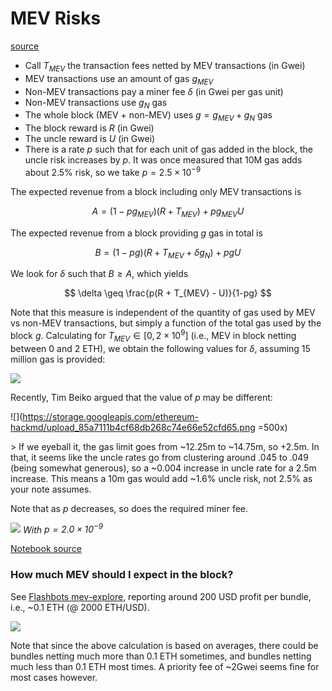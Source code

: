 # MEV Risks 

[source](https://notes.ethereum.org/@barnabe/rk5ue1WF_)

- Call $T_{MEV}$ the transaction fees netted by MEV transactions (in Gwei)
- MEV transactions use an amount of gas $g_{MEV}$
- Non-MEV transactions pay a miner fee $\delta$ (in Gwei per gas unit)
- Non-MEV transactions use $g_N$ gas
- The whole block (MEV + non-MEV) uses $g = g_{MEV} + g_N$ gas
- The block reward is $R$ (in Gwei)
- The uncle reward is $U$ (in Gwei)
- There is a rate $p$ such that for each unit of gas added in the block, the uncle risk increases by $p$. It was once measured that 10M gas adds about 2.5% risk, so we take $p = 2.5 \times 10^{-9}$

The expected revenue from a block including only MEV transactions is

$$ A = (1-pg_{MEV}) (R + T_{MEV}) + pg_{MEV} U $$

The expected revenue from a block providing $g$ gas in total is

$$ B = (1-pg) (R + T_{MEV} + \delta g_N) + pgU $$

We look for $\delta$ such that $B \geq A$, which yields

$$ \delta \geq \frac{p(R + T_{MEV} - U)}{1-pg} $$

Note that this measure is independent of the quantity of gas used by MEV vs non-MEV transactions, but simply a function of the total gas used by the block $g$. Calculating for $T_{MEV} \in [0, 2 \times 10^9]$ (i.e., MEV in block netting between 0 and 2 ETH), we obtain the following values for $\delta$, assuming 15 million gas is provided:

![](https://storage.googleapis.com/ethereum-hackmd/upload_446153c9902a55fa224b31223c2361b1.png)

Recently, Tim Beiko argued that the value of $p$ may be different:

![](https://storage.googleapis.com/ethereum-hackmd/upload_85a7111b4cf68db268c74e66e52cfd65.png =500x)

&gt; If we eyeball it, the gas limit goes from ~12.25m to ~14.75m, so +2.5m. In that, it seems like the uncle rates go from clustering around .045 to .049 (being somewhat generous), so a ~0.004 increase in uncle rate for a 2.5m increase. This means a 10m gas would add ~1.6% uncle risk, not 2.5% as your note assumes.

Note that as $p$ decreases, so does the required miner fee.

![](https://storage.googleapis.com/ethereum-hackmd/upload_61fd15eacb8798e9efa5ba04fb4d57fc.png)
_With $p = 2.0 \times 10^{-9}$_

[Notebook source](https://github.com/ethereum/abm1559/blob/master/notebooks/uncle_risk.ipynb)

### How much MEV should I expect in the block?

See [Flashbots mev-explore](https://dashboard.flashbots.net/miners), reporting around 200 USD profit per bundle, i.e., ~0.1 ETH (@ 2000 ETH/USD).

![](https://storage.googleapis.com/ethereum-hackmd/upload_2074a9c14a7f9281d5115fc698725a5a.png)

Note that since the above calculation is based on averages, there could be bundles netting much more than 0.1 ETH sometimes, and bundles netting much less than 0.1 ETH most times. A priority fee of ~2Gwei seems fine for most cases however.
